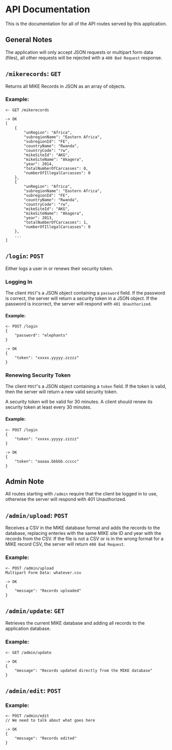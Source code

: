 # API Documentation

This is the documentation for all of the API routes served by this application.

## General Notes

The application will only accept JSON requests or multipart form data (files), all other requests will be rejected with a `400 Bad Request` response.

## `/mikerecords`: `GET`

Returns all MIKE Records in JSON as an array of objects.

### Example:

    <- GET /mikerecords

    -> OK
    [
        {
            "unRegion": "Africa",
            "subregionName": "Eastern Africa",
            "subregionId": "FE",
            "countryName": "Rwanda",
            "countryCode": "rw",
            "mikeSiteId": "AKG",
            "mikeSiteName": "Akagera",
            "year": 2014,
            "totalNumberOfCarcasses": 0,
            "numberOfIllegalCarcasses": 0
        },
        {
            "unRegion": "Africa",
            "subregionName": "Eastern Africa",
            "subregionId": "FE",
            "countryName": "Rwanda",
            "countryCode": "rw",
            "mikeSiteId": "AKG",
            "mikeSiteName": "Akagera",
            "year": 2013,
            "totalNumberOfCarcasses": 1,
            "numberOfIllegalCarcasses": 0
        },
        ...
    ]

## `/login`: `POST`

Either logs a user in or renews their security token.

### Logging In

The client `POST`'s a JSON object containing a `password` field. If the password is correct, the server will return a security token in a JSON object. If the password is incorrect, the server will respond with `401 Unauthorized`.

#### Example:

    <- POST /login
    {
        "password": "elephants"
    }

    -> OK
    {
        "token": "xxxxx.yyyyy.zzzzz"
    }

### Renewing Security Token

The client `POST`'s a JSON object containing a `token` field. If the token is valid, then the server will return a new valid security token.

A security token will be valid for 30 minutes. A client should renew its security token at least every 30 minutes.

#### Example:

    <- POST /login
    {
        "token": "xxxxx.yyyyy.zzzzz"
    }

    -> OK
    {
        "token": "aaaaa.bbbbb.ccccc"
    }

## Admin Note

All routes starting with `/admin` require that the client be logged in to use, otherwise the server will respond with 401 Unauthorized.

## `/admin/upload`: `POST`

Receives a CSV in the MIKE database format and adds the records to the database, replacing enteries with the same MIKE site ID and year with the records from the CSV. If the file is not a CSV or is in the wrong format for a MIKE record CSV, the server will return `400 Bad Request`.

### Example:

    <- POST /admin/upload
    Multipart Form Data: whatever.csv

    -> OK
    {
        "message": "Records uploaded"
    }

## `/admin/update`: `GET`

Retrieves the current MIKE database and adding all records to the application database.

### Example:

    <- GET /admin/update

    -> OK
    {
        "message": "Records updated directly from the MIKE database"
    }

## `/admin/edit`: `POST`

### Example:

    <- POST /admin/edit
    // We need to talk about what goes here

    -> OK
    {
        "message": "Records edited"
    }
